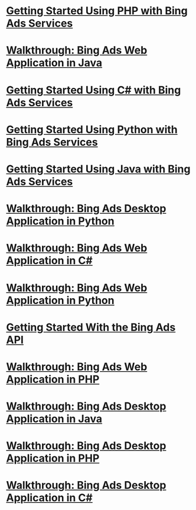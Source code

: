 # [Getting Started Using PHP with Bing Ads Services](getting-started-using-php-with-bing-ads-services.md)
# [Walkthrough: Bing Ads Web Application in Java](walkthrough-bing-ads-web-application-in-java.md)
# [Getting Started Using C# with Bing Ads Services](getting-started-using-csharp-with-bing-ads-services.md)
# [Getting Started Using Python with Bing Ads Services](getting-started-using-python-with-bing-ads-services.md)
# [Getting Started Using Java with Bing Ads Services](getting-started-using-java-with-bing-ads-services.md)
# [Walkthrough: Bing Ads Desktop Application in Python](walkthrough-bing-ads-desktop-application-in-python.md)
# [Walkthrough: Bing Ads Web Application in C#](walkthrough-bing-ads-web-application-in-csharp.md)
# [Walkthrough: Bing Ads Web Application in Python](walkthrough-bing-ads-web-application-in-python.md)
# [Getting Started With the Bing Ads API](getting-started-with-the-bing-ads-api.md)
# [Walkthrough: Bing Ads Web Application in PHP](walkthrough-bing-ads-web-application-in-php.md)
# [Walkthrough: Bing Ads Desktop Application in Java](walkthrough-bing-ads-desktop-application-in-java.md)
# [Walkthrough: Bing Ads Desktop Application in PHP](walkthrough-bing-ads-desktop-application-in-php.md)
# [Walkthrough: Bing Ads Desktop Application in C#](walkthrough-bing-ads-desktop-application-in-csharp.md)
